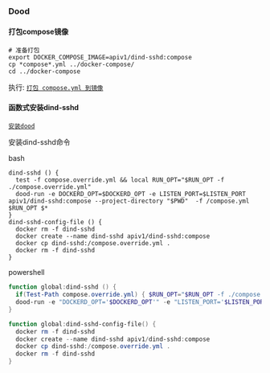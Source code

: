### Dood

#### 打包compose镜像

```shell
# 准备打包
export DOCKER_COMPOSE_IMAGE=apiv1/dind-sshd:compose
cp *compose*.yml ../docker-compose/
cd ../docker-compose
```

执行: [`打包 compose.yml 到镜像`](../docker-compose/README.md#打包配置到镜像-示例)

#### 函数式安装dind-sshd

[`安装dood`](../docker/README.md#dood)

安装dind-sshd命令

bash

```shell
dind-sshd () {
  test -f compose.override.yml && local RUN_OPT="$RUN_OPT -f ./compose.override.yml"
  dood-run -e DOCKERD_OPT=$DOCKERD_OPT -e LISTEN_PORT=$LISTEN_PORT apiv1/dind-sshd:compose --project-directory "$PWD"  -f /compose.yml $RUN_OPT $*
}
dind-sshd-config-file () {
  docker rm -f dind-sshd
  docker create --name dind-sshd apiv1/dind-sshd:compose
  docker cp dind-sshd:/compose.override.yml .
  docker rm -f dind-sshd
}
```

powershell

```powershell
function global:dind-sshd () {
  if(Test-Path compose.override.yml) { $RUN_OPT="$RUN_OPT -f ./compose.override.yml" }
  dood-run -e "DOCKERD_OPT='$DOCKERD_OPT'" -e "LISTEN_PORT='$LISTEN_PORT'" apiv1/dind-sshd:compose --project-directory $( docker-path $PWD.Path ) -f /compose.yml $RUN_OPT $($args -join ' ')
}

function global:dind-sshd-config-file() {
  docker rm -f dind-sshd
  docker create --name dind-sshd apiv1/dind-sshd:compose
  docker cp dind-sshd:/compose.override.yml .
  docker rm -f dind-sshd
}
```
